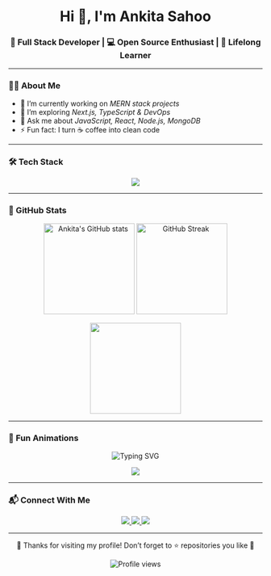 <!-- Profile README for Ankita Sahoo -->

<h1 align="center">
  Hi 👋, I'm Ankita Sahoo  
</h1>

<h3 align="center">
  🚀 Full Stack Developer | 💻 Open Source Enthusiast | 🌱 Lifelong Learner
</h3>

---

### 👩‍💻 About Me
- 🔭 I’m currently working on *MERN stack projects*  
- 🌱 I’m exploring *Next.js, TypeScript & DevOps*  
- 💬 Ask me about *JavaScript, React, Node.js, MongoDB*  
- ⚡ Fun fact: I turn ☕ coffee into clean code  

---

### 🛠 Tech Stack
<p align="center">
  <img src="https://skillicons.dev/icons?i=html,css,js,ts,react,nextjs,nodejs,express,mongodb,postgres,python,java,git,github,linux,docker,aws" />
</p>

---

### 🌟 GitHub Stats
<p align="center">
  <img src="https://github-readme-stats.vercel.app/api?username=ankitasahoo&show_icons=true&theme=radical" alt="Ankita's GitHub stats" height="180"/>
  <img src="https://github-readme-streak-stats.herokuapp.com/?user=ankitasahoo&theme=radical" alt="GitHub Streak" height="180"/>
</p>

<p align="center">
  <img src="https://github-readme-stats.vercel.app/api/top-langs/?username=ankitasahoo&layout=compact&theme=radical" height="180"/>
</p>

---

### 🎯 Fun Animations
<p align="center">
  <img src="https://readme-typing-svg.demolab.com?font=Fira+Code&weight=500&size=24&pause=1000&color=F74C9F&width=435&lines=Full+Stack+Developer;Open+Source+Contributor;Problem+Solver;Always+Learning+New+Things" alt="Typing SVG" />
</p>

<p align="center">
  <img src="https://github-profile-trophy.vercel.app/?username=ankitasahoo&theme=radical&no-frame=true&margin-w=5&column=7" />
</p>

---

### 📬 Connect With Me
<p align="center">
  <a href="https://linkedin.com/in/ankitasahoo" target="_blank">
    <img src="https://img.shields.io/badge/LinkedIn-%230077B5.svg?&style=for-the-badge&logo=linkedin&logoColor=white" />
  </a>
  <a href="mailto:ankitasahoo.dev@gmail.com">
    <img src="https://img.shields.io/badge/Gmail-D14836.svg?&style=for-the-badge&logo=gmail&logoColor=white" />
  </a>
  <a href="https://twitter.com/ankitasahoo" target="_blank">
    <img src="https://img.shields.io/badge/Twitter-%231DA1F2.svg?&style=for-the-badge&logo=twitter&logoColor=white" />
  </a>
</p>

---

<p align="center">
  💖 Thanks for visiting my profile! Don’t forget to ⭐ repositories you like 💖
</p>

<p align="center">
  <img src="https://komarev.com/ghpvc/?username=ankitasahoo&label=Profile%20Views&color=ff69b4&style=flat" alt="Profile views" />
</p>
